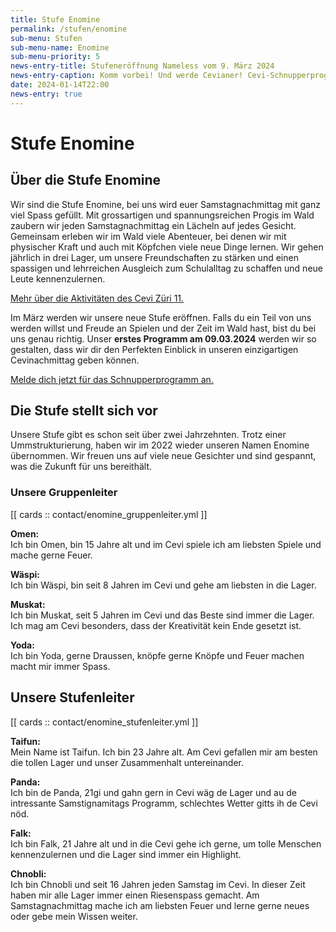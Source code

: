 ```yaml
---
title: Stufe Enomine
permalink: /stufen/enomine
sub-menu: Stufen
sub-menu-name: Enomine
sub-menu-priority: 5
news-entry-title: Stufeneröffnung Nameless vom 9. März 2024
news-entry-caption: Komm vorbei! Und werde Cevianer! Cevi-Schnupperprogramm am 09. März 2024.
date: 2024-01-14T22:00
news-entry: true
---
```


# Stufe Enomine

## Über die Stufe Enomine

Wir sind die Stufe Enomine, bei uns wird euer Samstagnachmittag mit ganz viel Spass gefüllt. Mit grossartigen und
spannungsreichen Progis im Wald zaubern wir jeden Samstagnachmittag ein Lächeln auf jedes Gesicht. Gemeinsam erleben wir
im Wald viele Abenteuer, bei denen wir mit physischer Kraft und auch mit Köpfchen viele neue Dinge lernen. Wir gehen
jährlich in drei Lager, um unsere Freundschaften zu stärken und einen spassigen und lehrreichen Ausgleich zum
Schulalltag zu schaffen und neue Leute kennenzulernen.

[Mehr über die Aktivitäten des Cevi Züri 11.](/ueber-uns)

Im März werden wir unsere neue Stufe eröffnen. Falls du ein Teil von uns werden willst und Freude an Spielen und der
Zeit im Wald hast, bist du bei uns genau richtig. Unser **erstes Programm am 09.03.2024** werden wir so gestalten, dass
wir
dir den Perfekten Einblick in unseren einzigartigen Cevinachmittag geben können.

[Melde dich jetzt für das Schnupperprogramm an.](/schnuppern)

## Die Stufe stellt sich vor

Unsere Stufe gibt es schon seit über zwei Jahrzehnten. Trotz einer Ummstrukturierung, haben wir im 2022 wieder unseren
Namen Enomine übernommen. Wir freuen uns auf viele neue Gesichter und sind gespannt, was die Zukunft für uns bereithält.

### Unsere Gruppenleiter

[[ cards :: contact/enomine_gruppenleiter.yml ]]

**Omen:** <br/>
Ich bin Omen, bin 15 Jahre alt und im Cevi spiele ich am liebsten Spiele und mache gerne Feuer.

**Wäspi:** <br/>
Ich bin Wäspi, bin seit 8 Jahren im Cevi und gehe am liebsten in die Lager.

**Muskat:** <br/>
Ich bin Muskat, seit 5 Jahren im Cevi und das Beste sind immer die Lager. Ich mag am Cevi besonders, dass der
Kreativität kein Ende gesetzt ist.

**Yoda:** <br/>
Ich bin Yoda, gerne Draussen, knöpfe gerne Knöpfe und Feuer machen macht mir immer Spass.

## Unsere Stufenleiter

[[ cards :: contact/enomine_stufenleiter.yml ]]

**Taifun:** <br/>
Mein Name ist Taifun. Ich bin 23 Jahre alt. Am Cevi gefallen mir am besten die tollen Lager und unser Zusammenhalt
untereinander.

**Panda:** <br/>
Ich bin de Panda, 21gi und gahn gern in Cevi wäg de Lager und au de intressante Samstignamitags Programm, schlechtes
Wetter gitts ih de Cevi nöd.

**Falk:** <br/>
Ich bin Falk, 21 Jahre alt und in die Cevi gehe ich gerne, um tolle Menschen kennenzulernen und die Lager sind immer ein
Highlight.

**Chnobli:** <br/>
Ich bin Chnobli und seit 16 Jahren jeden Samstag im Cevi. In dieser Zeit haben mir alle Lager immer einen Riesenspass
gemacht. Am Samstagnachmittag mache ich am liebsten Feuer und lerne gerne neues oder gebe mein Wissen weiter.


